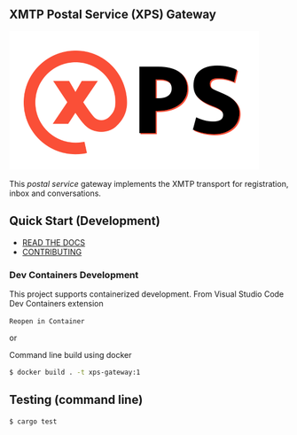 ## XMTP Postal Service (XPS) Gateway

![XPS](xps.png)

This *postal service* gateway implements the XMTP transport for registration, inbox and conversations.

## Quick Start (Development)

- [READ THE DOCS](https://xmtp.github.io/xps-gateway)
- [CONTRIBUTING](CONTRIBUTING.md)

### Dev Containers Development

This project supports containerized development. From Visual Studio Code Dev Containers extension

`Reopen in Container`

or

Command line build using docker

```bash
$ docker build . -t xps-gateway:1
```

## Testing (command line)

```bash
$ cargo test
```

